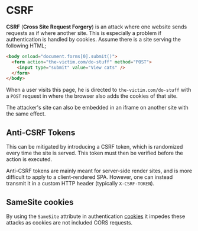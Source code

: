 # CSRF

**CSRF** (**Cross Site Request Forgery**) is an attack where one website sends
requests as if where another site. This is especially a problem if
authentication is handled by cookies. Assume there is a site serving the
following HTML;

```html
<body onload="document.forms[0].submit()">
  <form action="the-victim.com/do-stuff" method="POST">
    <input type="submit" value="View cats" />
  </form>
</body>
```

When a user visits this page, he is directed to `the-victim.com/do-stuff` with a
`POST` request in where the browser also adds the cookies of that site.

The attacker's site can also be embedded in an iframe on another site with the
same effect.

## Anti-CSRF Tokens

This can be mitigated by introducing a CSRF token, which is randomized every
time the site is served. This token must then be verified before the action is
executed.

Anti-CSRF tokens are mainly meant for server-side render sites, and is more
difficult to apply to a client-rendered SPA. However, one can instead transmit
it in a custom HTTP header (typically `X-CSRF-TOKEN`).

## SameSite cookies

By using the `SameSite` attribute in authentication [cookies](cookies) it
impedes these attacks as cookies are not included CORS requests.
